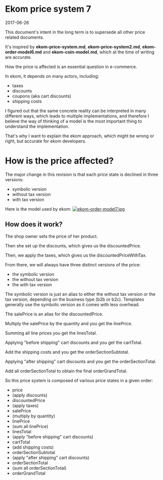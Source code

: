 Ekom price system 7
=====================
2017-06-26


This document's intent in the long term is to supersede all other price related documents.

It's inspired by **ekom-price-system.md**,  **ekom-price-system2.md**, **ekom-order-model6.md** and **ekom-coin-model.md**, which at the time of writing are accurate.


How the price is affected is an essential question in e-commerce.

In ekom, it depends on many actors, including:

- taxes
- discounts
- coupons (aka cart discounts)
- shipping costs



I figured out that the same concrete reality can be interpreted in many different ways,
which leads to multiple implementations, and therefore I believe the way of thinking of a model is 
the most important thing to understand the implementation.

That's why I want to explain the ekom approach, which might be wrong or right, but accurate for ekom developers.




How is the price affected?
===========

The major change in this revision is that each price state is declined in three versions: 

- symbolic version
- without tax version
- with tax version

Here is the model used by ekom: [![ekom-order-model7.jpg](https://s19.postimg.org/h5bgnt3ab/ekom-order-model7.jpg)](https://postimg.org/image/xt2yqay1r/)




How does it work?
-------

The shop owner sets the price of her product.

Then she set up the discounts, which gives us the discountedPrice.

Then, we apply the taxes, which gives us the discountedPriceWithTax.

From there, we will always have three distinct versions of the price:

- the symbolic version
- the without tax version
- the with tax version

The symbolic version is just an alias to either the without tax version or the tax version,
depending on the business type (b2b or b2c).
Templates generally use the symbolic version as it comes with less overhead.


The salePrice is an alias for the discountedPrice.
 
Multiply the salePrice by the quantity and you get the linePrice.

Summing all line prices you get the linesTotal.

Applying "before shipping" cart discounts and you get the cartTotal.
 
Add the shipping costs and you get the orderSectionSubtotal.

Applying "after shipping" cart discounts and you get the orderSectionTotal.

Add all orderSectionTotal to obtain the final orderGrandTotal.


So this price system is composed of various price states in a given order:
 
- price 
- (apply discounts) 
- discountedPrice
- (apply taxes) 
- salePrice 
- (multiply by quantity) 
- linePrice 
- (sum all linePrice) 
- linesTotal
- (apply "before shipping" cart discounts) 
- cartTotal
- (add shipping costs) 
- orderSectionSubtotal 
- (apply "after shipping" cart discounts)
- orderSectionTotal
- (sum all orderSectionTotal) 
- orderGrandTotal







